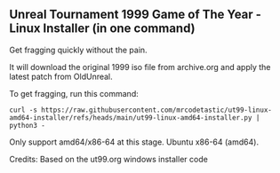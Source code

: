 ## Unreal Tournament 1999 Game of The Year - Linux Installer (in one command)
Get fragging quickly without the pain.

It will download the original 1999 iso file from archive.org and apply the latest patch from OldUnreal.

To get fragging, run this command:
```
curl -s https://raw.githubusercontent.com/mrcodetastic/ut99-linux-amd64-installer/refs/heads/main/ut99-linux-amd64-installer.py | python3 -
```
Only support amd64/x86-64 at this stage. Ubuntu x86-64 (amd64). 

Credits: Based on the ut99.org windows installer code

